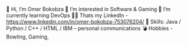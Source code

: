 👋 Hi, I’m Omer Bokobza
👀 I’m interested in Software & Gaming
🌱 I’m currently learning DevOps
🧑‍💼 Thats my LinkedIn - https://www.linkedin.com/in/omer-bokobza-753076204/
👾 Skills: Java / Python / C++ / HTML / IBM – personal communications
💣 Hobbies - Bowling, Gaming,
